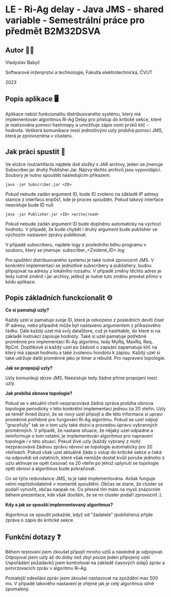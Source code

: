 # LE - Ri-Ag delay - Java JMS - shared variable - Semestrální práce pro předmět B2M32DSVA

## Autor 👨‍💻
Vladyslav Babyč

Softwarové inženýrství a technologie, Fakulta elektrotechnická, ČVUT

2023

## Popis aplikace 🖥️

Aplikace nabízí funkcionalitu distribuovaného systému, který má implementován algoritmus Ri-Ag Delay pro přístup do kritické sekce, 
které je realizována pomocí hashmapy a umožňuje zápis osmi prvků klíč - hodnota. Veškerá komunikace mezi jednotlivými uzly probíhá
pomocí JMS, která je zprovozněna v clusteru.

## Jak práci spustit 🔧
Ve složce /out/artifacts najdete dvě složky s JAR archivy, jeden se jmenuje Subscriber.jar druhý Publisher.Jar.
Názvy těchto archivů jsou vypovídající. 
Soubory je nutno spouštět následujícím příkazem:
```
java -jar Subscriber.jar <ID>
```
Pokud nebude zadán argument ID, bude ID zvoleno na základě IP adresy stanice z interfacu enp0s1, kde je proces spouštěn. Pokud takový interface neexistuje bude ID null.

```
java -jar Publisher.jar <ID> <write|read>
```
Pokud nebude zadán argument ID bude doplněno automaticky na výchozí hodnotu. V případě,
že bude chybět i druhý argument bude publisher ve výchozím nastavení zprávy publikovat.

V případě subscriberu, najdete logy z posledního běhu programu v souboru, který se jmenuje: subscriber_<Zvolené_ID>.log

Pro spuštění distribuovaného systému je také nutné zprovoznit JMS. V konkrétní implementaci se 
jednotlivé subscribery a publishery, budou připojovat na adresy z lokálního rozsahu. V případě 
změny těchto adres je tedy nutné změnit i jar archivy, jelikož je nutné tuto změnu provést přímo 
v kódu aplikace.


## Popis základních funckcionalit ⚙️
**Co si pamatují uzly?**

Každý uzel si pamatuje svoje ID, které je odvozeno z posledních devíti čísel IP adresy, nebo případně může být nastaveno argumentem z příkazového řádku. Dále každý uzel má svůj dataStore, což 
je hashtable, do které si na základě instrukcí zapisuje hodnoty. Také si uzel pamatuje potřebné proměnné pro implementaci Ri-Ag algoritmu, tedy MyRq, MaxRq, Req, RpCnt. Doplňkově si každý uzel po žádosti o zapsání
zapamatuje klíč na který má zapsat hodnotu a také zvolenou hondotu k zápisu. Každý uzel si také udržuje další proměnné jako je timer a rebuild. Pro napravení topologie.

**Jak se propojují uzly?**

Uzly komunikují skrze JMS. Neexistuje tedy žádné příme propojení mezi uzly.

**Jak probíhá obnova topologie?**

Pokud se v aktuální chvíli nezpracovává žádná zpráva probíha obnova topologie periodicky v této konkrétní implementaci jednou za 20 vteřin. 
Uzly se téměř ihned dozví, že se nový uzel připojil a dle této informace si upraví proměnné potřebné pro fungování Ri-Ag algoritmu.
Pokud se uzel odpojí "gracefully" tak se o tom uzly také dozví a provedou úpravu vybranných proměnných. V případě, že nastane situace, 
že nějaký uzel odpadne a neinformuje o tom ostatní, je implementován algoritmus pro napravení topologie i v této situaci. Pokud živé uzly (každý vybraný z nich)
nezpracovává žádnou zprávu obnoví se topologie automaticky pro 20 vteřinách. Pokud však uzel aktuálně žáda o vstup do kritické sekce a čeká 
na odpovědi od ostatních, které však nemůže dostat kvůli poruše jednoho z uzlu aktivuje se opět časovač na 20 vteřin po jehož uplynutí se topologie opět obnoví a 
algoritmus bude pokračovat.

Co se týče redundance JMS, ta je také implementována. Avšak funguje velmi nepředvídatelně v momentě spouštění. Občas se stane, že cluster se podaří vytvořit, občas naopak ne.
Co přesně tím mám na mysli znázorním během prezentace, kde však doufám, že se mi cluster podaří zprovoznit :).

**Kdy a jak se spouští implementovaný algoritmus?**

Algoritmus se spouští pokaždé, když od "žadatele" (publisheru) přijde zpráva o zápis do kritické sekce.

## Funkční dotazy ❓
Během testování jsem zkoušel připojit mnoho uzlů a následně je odpojovat.
Odpojoval jsem uzly až do doby než zbyl pouze jeden připojený uzel. Uspořádání požadavků
jsem kontroloval na základě časových údajů zpráv a potvrzovacích zpráv v algoritmu Ri-Ag.

Pomalejší odesílání zpráv jsem zkoušel nastavovat na zpoždění max 500 ms. V případě takového nastavení
je zřejmé jak je celý algoritmus silně zpomalený.

